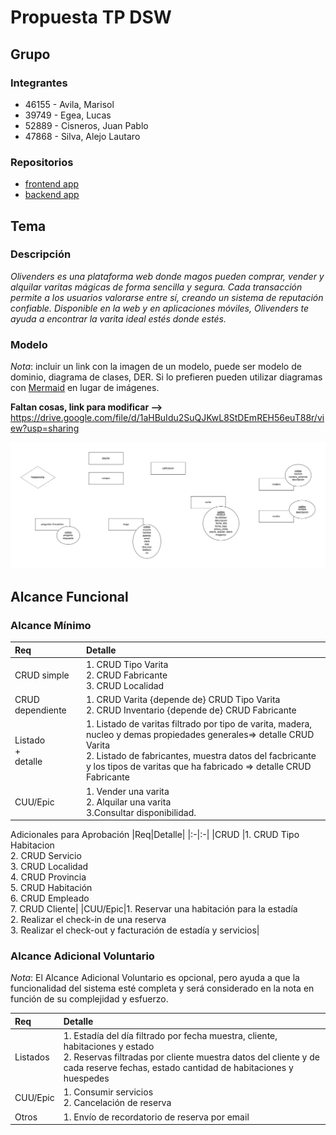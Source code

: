 # Propuesta TP DSW

## Grupo
### Integrantes
* 46155 - Avila, Marisol
* 39749 - Egea, Lucas
* 52889 - Cisneros, Juan Pablo
* 47868 - Silva, Alejo Lautaro

### Repositorios
* [frontend app](https://github.com/alejosilvalau/olivenders-frontend)
* [backend app](https://github.com/alejosilvalau/olivenders-backend)


## Tema
### Descripción
*Olivenders es una plataforma web donde magos pueden comprar, vender y alquilar varitas mágicas de forma sencilla y segura. Cada transacción permite a los usuarios valorarse entre sí, creando un sistema de reputación confiable. Disponible en la web y en aplicaciones móviles, Olivenders te ayuda a encontrar la varita ideal estés donde estés.*

### Modelo
*Nota*: incluir un link con la imagen de un modelo, puede ser modelo de dominio, diagrama de clases, DER. Si lo prefieren pueden utilizar diagramas con [Mermaid](https://mermaid.js.org) en lugar de imágenes.

**Faltan cosas, link para modificar -->**
https://drive.google.com/file/d/1aHBuIdu2SuQJKwL8StDEmREH56euT88r/view?usp=sharing

![imagen del modelo](./DER%20Inicial.png)

## Alcance Funcional 

### Alcance Mínimo

|Req|Detalle|
|:-|:-|
|CRUD simple|1. CRUD Tipo Varita<br>2. CRUD Fabricante<br>3. CRUD Localidad|
|CRUD dependiente|1. CRUD Varita {depende de} CRUD Tipo Varita<br>2. CRUD Inventario {depende de} CRUD Fabricante|
|Listado<br>+<br>detalle| 1. Listado de varitas filtrado por tipo de varita, madera, nucleo y demas propiedades generales=> detalle CRUD Varita<br> 2. Listado de fabricantes, muestra datos del facbricante y los tipos de varitas que ha fabricado => detalle CRUD Fabricante
|CUU/Epic|1. Vender una varita<br>2. Alquilar una varita<br>3.Consultar disponibilidad.


Adicionales para Aprobación
|Req|Detalle|
|:-|:-|
|CRUD |1. CRUD Tipo Habitacion<br>2. CRUD Servicio<br>3. CRUD Localidad<br>4. CRUD Provincia<br>5. CRUD Habitación<br>6. CRUD Empleado<br>7. CRUD Cliente|
|CUU/Epic|1. Reservar una habitación para la estadía<br>2. Realizar el check-in de una reserva<br>3. Realizar el check-out y facturación de estadía y servicios|


### Alcance Adicional Voluntario

*Nota*: El Alcance Adicional Voluntario es opcional, pero ayuda a que la funcionalidad del sistema esté completa y será considerado en la nota en función de su complejidad y esfuerzo.

|Req|Detalle|
|:-|:-|
|Listados |1. Estadía del día filtrado por fecha muestra, cliente, habitaciones y estado <br>2. Reservas filtradas por cliente muestra datos del cliente y de cada reserve fechas, estado cantidad de habitaciones y huespedes|
|CUU/Epic|1. Consumir servicios<br>2. Cancelación de reserva|
|Otros|1. Envío de recordatorio de reserva por email|
